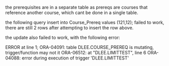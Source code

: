 the prerequisites are in a separate table as prereqs are courses that reference another course, which cant be done in a single table.


the following query
insert into Course_Prereq values (121,12);
failed to work, there are still 2 rows after attempting to insert the row above.

the update also failed to work, with the following error:

ERROR at line 1;
ORA-04091: table DLEE.COURSE_PREREQ is mutating, trigger/function may not it
ORA-06512: at "DLEE.LIMITTEST", line 6
ORA-04088: error during execution of trigger 'DLEE.LIMITTEST'

